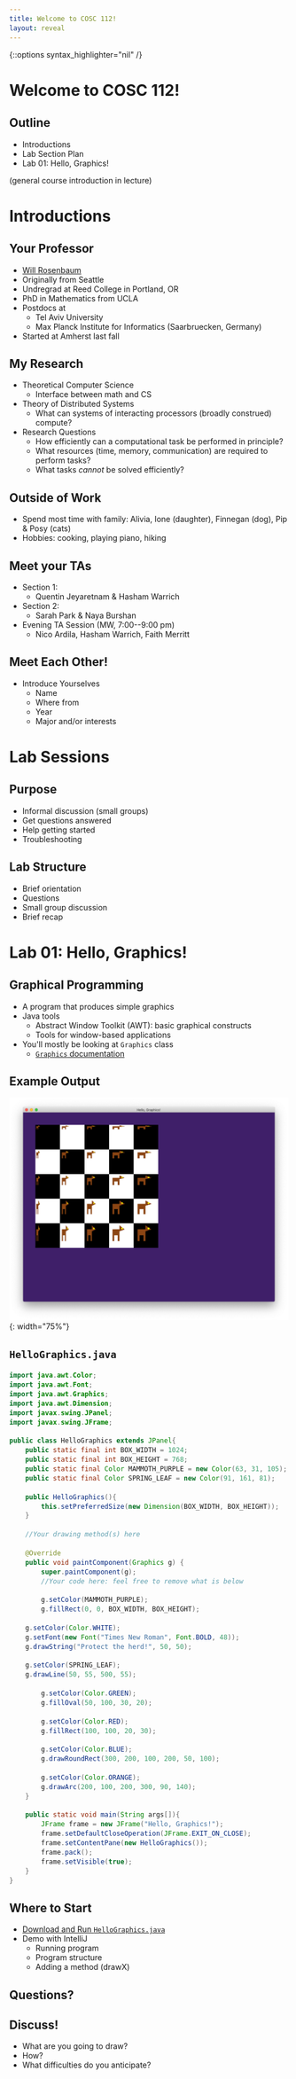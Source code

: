 ```yaml
---
title: Welcome to COSC 112!
layout: reveal
---
```

{::options syntax_highlighter="nil" /}

# Welcome to COSC 112!

## Outline

- Introductions
- Lab Section Plan
- Lab 01: Hello, Graphics!

(general course introduction in lecture)

# Introductions

## Your Professor

- [Will Rosenbaum](https://www.willrosenbaum.com)
- Originally from Seattle 
- Undregrad at Reed College in Portland, OR
- PhD in Mathematics from UCLA
- Postdocs at 
    + Tel Aviv University
	+ Max Planck Institute for Informatics (Saarbruecken, Germany)
- Started at Amherst last fall

## My Research

- Theoretical Computer Science
    + Interface between math and CS
- Theory of Distributed Systems
    + What can systems of interacting processors (broadly construed) compute?
- Research Questions
    + How efficiently can a computational task be performed in principle?
	+ What resources (time, memory, communication) are required to perform tasks?
	+ What tasks *cannot* be solved efficiently?
	
## Outside of Work

- Spend most time with family: Alivia, Ione (daughter), Finnegan (dog), Pip & Posy (cats)
- Hobbies: cooking, playing piano, hiking

## Meet your TAs

- Section 1:
    + Quentin Jeyaretnam & Hasham Warrich
- Section 2: 
    + Sarah Park & Naya Burshan
- Evening TA Session (MW, 7:00--9:00 pm)
    + Nico Ardila, Hasham Warrich, Faith Merritt
	
## Meet Each Other!

- Introduce Yourselves
    + Name
	+ Where from
	+ Year
	+ Major and/or interests
	
# Lab Sessions

## Purpose

- Informal discussion (small groups)
- Get questions answered
- Help getting started
- Troubleshooting

## Lab Structure

- Brief orientation
- Questions
- Small group discussion
- Brief recap

# Lab 01: Hello, Graphics!

## Graphical Programming

- A program that produces simple graphics
- Java tools
    + Abstract Window Toolkit (AWT): basic graphical constructs
	+ Tools for window-based applications 
- You'll mostly be looking at `Graphics` class
    + [`Graphics` documentation](https://docs.oracle.com/en/java/javase/11/docs/api/java.desktop/java/awt/Graphics.html)

## Example Output

![](/assets/img/2021s-cosc-112/lab01-hello-graphics/dog-grid.png){: width="75%"}


## `HelloGraphics.java`

```java
import java.awt.Color;
import java.awt.Font;
import java.awt.Graphics;
import java.awt.Dimension;
import javax.swing.JPanel;
import javax.swing.JFrame;

public class HelloGraphics extends JPanel{
    public static final int BOX_WIDTH = 1024;
    public static final int BOX_HEIGHT = 768;
    public static final Color MAMMOTH_PURPLE = new Color(63, 31, 105);
    public static final Color SPRING_LEAF = new Color(91, 161, 81);

    public HelloGraphics(){
        this.setPreferredSize(new Dimension(BOX_WIDTH, BOX_HEIGHT));
    }
    
    //Your drawing method(s) here
        
    @Override
    public void paintComponent(Graphics g) {
        super.paintComponent(g);
        //Your code here: feel free to remove what is below
	
        g.setColor(MAMMOTH_PURPLE);
        g.fillRect(0, 0, BOX_WIDTH, BOX_HEIGHT);

	g.setColor(Color.WHITE);
	g.setFont(new Font("Times New Roman", Font.BOLD, 48));
	g.drawString("Protect the herd!", 50, 50);

	g.setColor(SPRING_LEAF);
	g.drawLine(50, 55, 500, 55);

        g.setColor(Color.GREEN);
        g.fillOval(50, 100, 30, 20);

        g.setColor(Color.RED);
        g.fillRect(100, 100, 20, 30);

        g.setColor(Color.BLUE);
        g.drawRoundRect(300, 200, 100, 200, 50, 100);

        g.setColor(Color.ORANGE);
        g.drawArc(200, 100, 200, 300, 90, 140);
    }
    
    public static void main(String args[]){
        JFrame frame = new JFrame("Hello, Graphics!");
        frame.setDefaultCloseOperation(JFrame.EXIT_ON_CLOSE);
        frame.setContentPane(new HelloGraphics());
        frame.pack();
        frame.setVisible(true);
    }
}
```

## Where to Start

- [Download and Run `HelloGraphics.java`](/assets/java/2021s-cosc-112/lab01-hello-graphics/HelloGraphics.java)
- Demo with IntelliJ
    + Running program
	+ Program structure
	+ Adding a method (drawX)

## Questions?

## Discuss!

- What are you going to draw?
- How?
- What difficulties do you anticipate?

